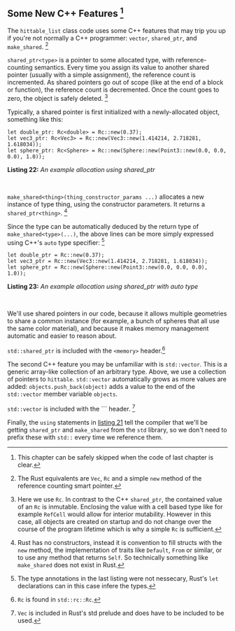 ## Some New C++ Features [^66a]

[^66a]: This chapter can be safely skipped when the code of last chapter is clear.

The `hittable_list` class code uses some C++ features that may trip you up if you're not normally a C++ programmer: `vector`, `shared_ptr`, and `make_shared`. [^66b]

[^66b]: The Rust equivalents are `Vec`, `Rc` and a simple `new` method of the reference counting smart pointer.

 <!-- It is possible to use `Arc` instead for `Rc` if using multithreading and insert a `Cell` type to allow for interior mutability, but since the scene is setup once and does not change over the course of the program lifetime a simple `Rc` is sufficient. -->

`shared_ptr<type>` is a pointer to some allocated type, with reference-counting semantics. Every time you assign its value to another shared pointer (usually with a simple assignment), the reference count is incremented. As shared pointers go out of scope (like at the end of a block or function), the reference count is decremented. Once the count goes to zero, the object is safely deleted. [^66c]

[^66c]: Here we use `Rc`. In contrast to the C++ `shared_ptr`, the contained value of an `Rc` is inmutable. Enclosing the value with a cell based type like for example `RefCell` would allow for interior mutability. However in this case, all objects are created on startup and do not change over the course of the program lifetime which is why a simple `Rc` is sufficient.

Typically, a shared pointer is first initialized with a newly-allocated object, something like this:

```rust,norun,nodiff
let double_ptr: Rc<double> = Rc::new(0.37);
let vec3_ptr: Rc<Vec3> = Rc::new(Vec3::new(1.414214, 2.718281, 1.618034));
let sphere_ptr: Rc<Sphere> = Rc::new(Sphere::new(Point3::new(0.0, 0.0, 0.0), 1.0));
```

**Listing 22:** *An example allocation using shared_ptr*

<br>

`make_shared<thing>(thing_constructor_params ...)` allocates a new instance of type thing, using the constructor parameters. It returns a `shared_ptr<thing>`. [^66d]

[^66d]: Rust has no constructors, instead it is convention to fill structs with the `new` method, the implementation of traits like `Default`, `From` or similar, or to use any method that returns `Self`. So technically something like `make_shared` does not exist in Rust.

Since the type can be automatically deduced by the return type of `make_shared<type>(...)`, the above lines can be more simply expressed using C++'s `auto` type specifier: [^66e]

[^66e]: The type annotations in the last listing were not nessecary, Rust's `let` declarations can in this case infere the types.

```rust,norun,nodiff
let double_ptr = Rc::new(0.37);
let vec3_ptr = Rc::new(Vec3::new(1.414214, 2.718281, 1.618034));
let sphere_ptr = Rc::new(Sphere::new(Point3::new(0.0, 0.0, 0.0), 1.0));
```

**Listing 23:**  *An example allocation using shared_ptr with auto type*

<br>

We'll use shared pointers in our code, because it allows multiple geometries to share a common instance (for example, a bunch of spheres that all use the same color material), and because it makes memory management automatic and easier to reason about.

`std::shared_ptr` is included with the `<memory>` header.[^66f]

[^66f]: `Rc` is found in `std::rc::Rc`.

The second C++ feature you may be unfamiliar with is `std::vector`. This is a generic array-like collection of an arbitrary type. Above, we use a collection of pointers to `hittable`. `std::vector` automatically grows as more values are added: `objects.push_back(object)` adds a value to the end of the `std::vector` member variable `objects`.

`std::vector` is included with the ``<vector>` header. [^66g]

[^66g]: `Vec` is included in Rust's std prelude and does have to be included to be used.

Finally, the `using` statements in [listing 21](a_list_of_hittable_objects.md) tell the compiler that we'll be getting `shared_ptr` and `make_shared` from the `std` library, so we don't need to prefix these with `std::` every time we reference them.
